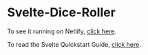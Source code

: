 # Svelte-Dice-Roller

To see it running on Netlify, [click here](https://svelte-dice-roller.netlify.com/).

To read the Svelte Quickstart Guide, [click here](https://svelte.dev/blog/the-easiest-way-to-get-started).
